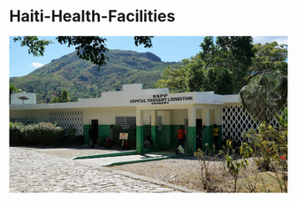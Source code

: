 # Haiti-Health-Facilities
![Photo de couverture](https://github.com/metsworks/Haiti-Health-Facilities/blob/main/hopital.jpg)
